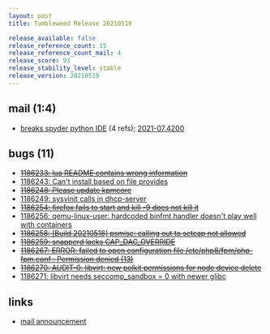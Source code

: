 ```yaml
---
layout: post
title: Tumbleweed Release 20210519

release_available: false
release_reference_count: 15
release_reference_count_mail: 4
release_score: 93
release_stability_level: stable
release_version: 20210519
---
```


## mail (1:4)

- [breaks spyder python IDE](https://lists.opensuse.org/archives/list/factory@lists.opensuse.org/thread/K5QTHVLSUFF6MI7GEPM6QN7KMX6WPN7Q) (4 refs); [2021-07.4200](https://lists.opensuse.org/archives/list/factory@lists.opensuse.org/thread/MTOUCEXBDJ3RVBRQFAVKKJUPFXIXXH7N)

## bugs (11)

<!--more-->

- ~~[1186233: lua README contains wrong information](https://bugzilla.opensuse.org/show_bug.cgi?id=1186233)~~
- [1186243: Can't install based on file provides](https://bugzilla.opensuse.org/show_bug.cgi?id=1186243)
- ~~[1186248: Please update kpmcore](https://bugzilla.opensuse.org/show_bug.cgi?id=1186248)~~
- [1186249: sysvinit calls in dhcp-server](https://bugzilla.opensuse.org/show_bug.cgi?id=1186249)
- ~~[1186254: firefox fails to start and kill -9 does not kill it](https://bugzilla.opensuse.org/show_bug.cgi?id=1186254)~~
- [1186256: qemu-linux-user: hardcoded binfmt handler doesn't play well with containers](https://bugzilla.opensuse.org/show_bug.cgi?id=1186256)
- ~~[1186258: \[Build 20210518\] psmisc: calling out to setcap not allowed](https://bugzilla.opensuse.org/show_bug.cgi?id=1186258)~~
- ~~[1186259: snapperd lacks CAP_DAC_OVERRIDE](https://bugzilla.opensuse.org/show_bug.cgi?id=1186259)~~
- ~~[1186267: ERROR: failed to open configuration file /etc/php8/fpm/php-fpm.conf : Permission denied (13)](https://bugzilla.opensuse.org/show_bug.cgi?id=1186267)~~
- ~~[1186270: AUDIT-0: libvirt: new polkit permissions for node device delete](https://bugzilla.opensuse.org/show_bug.cgi?id=1186270)~~
- [1186271: libvirt needs seccomp_sandbox = 0 with newer glibc](https://bugzilla.opensuse.org/show_bug.cgi?id=1186271)



## links

- [mail announcement](https://lists.opensuse.org/archives/list/factory@lists.opensuse.org/thread/EPZ7MHKAGJOU6AKFIHPVBS26XEM3XY5H)
